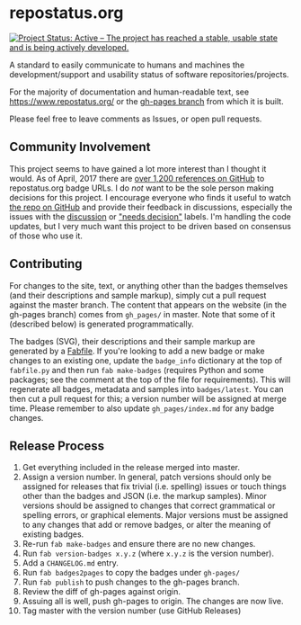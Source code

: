 repostatus.org
==============

[![Project Status: Active – The project has reached a stable, usable state and is being actively developed.](https://www.repostatus.org/badges/latest/active.svg)](https://www.repostatus.org/#active)

A standard to easily communicate to humans and machines the development/support and usability status of software repositories/projects.

For the majority of documentation and human-readable text, see https://www.repostatus.org/ or the [gh-pages branch](https://github.com/jantman/repostatus.org/tree/gh-pages) from which it is built.

Please feel free to leave comments as Issues, or open pull requests.

Community Involvement
---------------------

This project seems to have gained a lot more interest than I thought it would. As of April, 2017 there are [over 1,200 references on GitHub](https://github.com/search?l=&q=http%3A%2F%2Fwww.repostatus.org%2Fbadges%2F+-user%3A%22jantman%22&ref=advsearch&type=Code&utf8=%E2%9C%93)
to repostatus.org badge URLs. I do *not* want to be the sole person making decisions for this project. I encourage everyone who finds
it useful to watch [the repo on GitHub](https://github.com/jantman/repostatus.org) and provide their feedback in discussions, especially the
issues with the [discussion](https://github.com/jantman/repostatus.org/issues?q=is%3Aopen+is%3Aissue+label%3Adiscussion) or
["needs decision"](https://github.com/jantman/repostatus.org/issues?q=is%3Aopen+is%3Aissue+label%3Adiscussion+label%3A%22needs+decision%22)
labels. I'm handling the code updates, but I very much want this project to be driven based on consensus of those who use it.

Contributing
------------

For changes to the site, text, or anything other than the badges themselves (and their descriptions and sample markup),
simply cut a pull request against the master branch. The content that appears on the website (in the gh-pages branch)
comes from ``gh_pages/`` in master. Note that some of it (described below) is generated programmatically.

The badges (SVG), their descriptions and their sample markup are generated by a [Fabfile](http://www.fabfile.org/). If you're looking
to add a new badge or make changes to an existing one, update the ``badge_info`` dictionary at the top of ``fabfile.py`` and
then run ``fab make-badges`` (requires Python and some packages; see the comment at the top of the file for requirements). This will
regenerate all badges, metadata and samples into ``badges/latest``. You can then cut a pull request for this; a version number will
be assigned at merge time. Please remember to also update ``gh_pages/index.md`` for any badge changes.

Release Process
---------------

1. Get everything included in the release merged into master.
2. Assign a version number. In general, patch versions should only be assigned for releases that fix trivial (i.e. spelling)
issues or touch things other than the badges and JSON (i.e. the markup samples). Minor versions should be assigned to
changes that correct grammatical or spelling errors, or graphical elements. Major versions must be assigned to any changes
that add or remove badges, or alter the meaning of existing badges.
3. Re-run ``fab make-badges`` and ensure there are no new changes.
4. Run ``fab version-badges x.y.z`` (where ``x.y.z`` is the version number).
5. Add a ``CHANGELOG.md`` entry.
6. Run ``fab badges2pages`` to copy the badges under ``gh-pages/``
6. Run ``fab publish`` to push changes to the gh-pages branch.
7. Review the diff of gh-pages against origin.
8. Assuing all is well, push gh-pages to origin. The changes are now live.
9. Tag master with the version number (use GitHub Releases)

